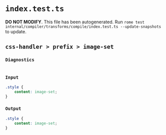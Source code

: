 # `index.test.ts`

**DO NOT MODIFY**. This file has been autogenerated. Run `rome test internal/compiler/transforms/compile/index.test.ts --update-snapshots` to update.

## `css-handler > prefix > image-set`

### `Diagnostics`

```

```

### `Input`

```css
.style {
	content: image-set;
}

```

### `Output`

```css
.style {
	content: image-set;
}

```
